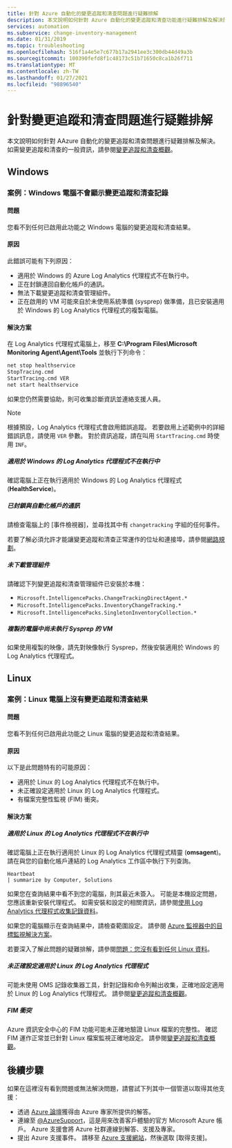 ```yaml
---
title: 針對 Azure 自動化的變更追蹤和清查問題進行疑難排解
description: 本文說明如何針對 Azure 自動化的變更追蹤和清查功能進行疑難排解及解決問題。
services: automation
ms.subservice: change-inventory-management
ms.date: 01/31/2019
ms.topic: troubleshooting
ms.openlocfilehash: 516f1a4e5e7c677b17a2941ee3c300db44d49a3b
ms.sourcegitcommit: 100390fefd8f1c48173c51b71650c8ca1b26f711
ms.translationtype: MT
ms.contentlocale: zh-TW
ms.lasthandoff: 01/27/2021
ms.locfileid: "98896540"
---
```

# <a name="troubleshoot-change-tracking-and-inventory-issues"></a>針對變更追蹤和清查問題進行疑難排解

本文說明如何針對 AAzure 自動化的變更追蹤和清查問題進行疑難排解及解決。 如需變更追蹤和清查的一般資訊，請參閱[變更追蹤和清查概觀](../change-tracking/overview.md)。

## <a name="windows"></a>Windows

### <a name="scenario-change-tracking-and-inventory-records-arent-showing-for-windows-machines"></a><a name="records-not-showing-windows"></a>案例：Windows 電腦不會顯示變更追蹤和清查記錄

#### <a name="issue"></a>問題

您看不到任何已啟用此功能之 Windows 電腦的變更追蹤和清查結果。

#### <a name="cause"></a>原因

此錯誤可能有下列原因：

* 適用於 Windows 的 Azure Log Analytics 代理程式不在執行中。
* 正在封鎖連回自動化帳戶的通訊。
* 無法下載變更追蹤和清查管理組件。
* 正在啟用的 VM 可能來自於未使用系統準備 (sysprep) 做準備，且已安裝適用於 Windows 的 Log Analytics 代理程式的複製電腦。

#### <a name="resolution"></a>解決方案

在 Log Analytics 代理程式電腦上，移至 **C:\Program Files\Microsoft Monitoring Agent\Agent\Tools** 並執行下列命令：

```cmd
net stop healthservice
StopTracing.cmd
StartTracing.cmd VER
net start healthservice
```

如果您仍然需要協助，則可收集診斷資訊並連絡支援人員。

> [!NOTE]
> 根據預設，Log Analytics 代理程式會啟用錯誤追蹤。 若要啟用上述範例中的詳細錯誤訊息，請使用 `VER` 參數。 對於資訊追蹤，請在叫用 `StartTracing.cmd` 時使用 `INF`。

##### <a name="log-analytics-agent-for-windows-not-running"></a>適用於 Windows 的 Log Analytics 代理程式不在執行中

確認電腦上正在執行適用於 Windows 的 Log Analytics 代理程式 (**HealthService**)。

##### <a name="communication-to-automation-account-blocked"></a>已封鎖與自動化帳戶的通訊

請檢查電腦上的 [事件檢視器]，並尋找其中有 `changetracking` 字組的任何事件。

若要了解必須允許才能讓變更追蹤和清查正常運作的位址和連接埠，請參閱[網路規劃](../automation-hybrid-runbook-worker.md#network-planning)。

##### <a name="management-packs-not-downloaded"></a>未下載管理組件

請確認下列變更追蹤和清查管理組件已安裝於本機：

* `Microsoft.IntelligencePacks.ChangeTrackingDirectAgent.*`
* `Microsoft.IntelligencePacks.InventoryChangeTracking.*`
* `Microsoft.IntelligencePacks.SingletonInventoryCollection.*`

##### <a name="vm-from-cloned-machine-that-has-not-been-sysprepped"></a>複製的電腦中尚未執行 Sysprep 的 VM

如果使用複製的映像，請先對映像執行 Sysprep，然後安裝適用於 Windows 的 Log Analytics 代理程式。

## <a name="linux"></a>Linux

### <a name="scenario-no-change-tracking-and-inventory-results-on-linux-machines"></a>案例：Linux 電腦上沒有變更追蹤和清查結果

#### <a name="issue"></a>問題

您看不到任何已啟用此功能之 Linux 電腦的變更追蹤和清查結果。 

#### <a name="cause"></a>原因
以下是此問題特有的可能原因：
* 適用於 Linux 的 Log Analytics 代理程式不在執行中。
* 未正確設定適用於 Linux 的 Log Analytics 代理程式。
* 有檔案完整性監視 (FIM) 衝突。

#### <a name="resolution"></a>解決方案 

##### <a name="log-analytics-agent-for-linux-not-running"></a>適用於 Linux 的 Log Analytics 代理程式不在執行中

確認電腦上正在執行適用於 Linux 的 Log Analytics 代理程式精靈 (**omsagent**)。 請在與您的自動化帳戶連結的 Log Analytics 工作區中執行下列查詢。

```loganalytics Copy
Heartbeat
| summarize by Computer, Solutions
```

如果您在查詢結果中看不到您的電腦，則其最近未簽入。 可能是本機設定問題，您應該重新安裝代理程式。 如需安裝和設定的相關資訊，請參閱[使用 Log Analytics 代理程式收集記錄資料](../../azure-monitor/platform/log-analytics-agent.md)。

如果您的電腦顯示在查詢結果中，請檢查範圍設定。 請參閱 [Azure 監視器中的目標監視解決方案](../../azure-monitor/insights/solution-targeting.md)。

若要深入了解此問題的疑難排解，請參閱[問題：您沒有看到任何 Linux 資料](../../azure-monitor/platform/agent-linux-troubleshoot.md#issue-you-are-not-seeing-any-linux-data)。

##### <a name="log-analytics-agent-for-linux-not-configured-correctly"></a>未正確設定適用於 Linux 的 Log Analytics 代理程式

可能未使用 OMS 記錄收集器工具，針對記錄和命令列輸出收集，正確地設定適用於 Linux 的 Log Analytics 代理程式。 請參閱[變更追蹤和清查概觀](../change-tracking/overview.md)。

##### <a name="fim-conflicts"></a>FIM 衝突

Azure 資訊安全中心的 FIM 功能可能未正確地驗證 Linux 檔案的完整性。 確認 FIM 運作正常並已針對 Linux 檔案監視正確地設定。 請參閱[變更追蹤和清查概觀](../change-tracking/overview.md)。

## <a name="next-steps"></a>後續步驟

如果在這裡沒有看到問題或無法解決問題，請嘗試下列其中一個管道以取得其他支援：

* 透過 [Azure 論壇](https://azure.microsoft.com/support/forums/)獲得由 Azure 專家所提供的解答。
* 連線至 [@AzureSupport](https://twitter.com/azuresupport)，這是用來改善客戶體驗的官方 Microsoft Azure 帳戶。 Azure 支援會將 Azure 社群連線到解答、支援及專家。
* 提出 Azure 支援事件。 請移至 [Azure 支援網站](https://azure.microsoft.com/support/options/)，然後選取 [取得支援]。

